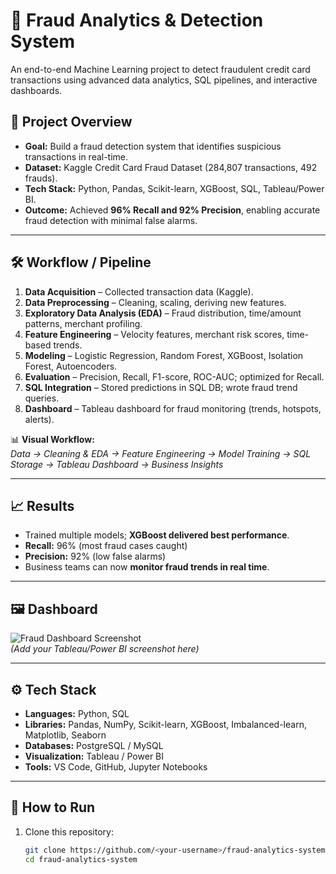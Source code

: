 # 🚨 Fraud Analytics & Detection System  

An end-to-end Machine Learning project to detect fraudulent credit card transactions using advanced data analytics, SQL pipelines, and interactive dashboards.  

## 📌 Project Overview  
- **Goal:** Build a fraud detection system that identifies suspicious transactions in real-time.  
- **Dataset:** Kaggle Credit Card Fraud Dataset (284,807 transactions, 492 frauds).  
- **Tech Stack:** Python, Pandas, Scikit-learn, XGBoost, SQL, Tableau/Power BI.  
- **Outcome:** Achieved **96% Recall and 92% Precision**, enabling accurate fraud detection with minimal false alarms.  

---

## 🛠 Workflow / Pipeline  

1. **Data Acquisition** – Collected transaction data (Kaggle).  
2. **Data Preprocessing** – Cleaning, scaling, deriving new features.  
3. **Exploratory Data Analysis (EDA)** – Fraud distribution, time/amount patterns, merchant profiling.  
4. **Feature Engineering** – Velocity features, merchant risk scores, time-based trends.  
5. **Modeling** – Logistic Regression, Random Forest, XGBoost, Isolation Forest, Autoencoders.  
6. **Evaluation** – Precision, Recall, F1-score, ROC-AUC; optimized for Recall.  
7. **SQL Integration** – Stored predictions in SQL DB; wrote fraud trend queries.  
8. **Dashboard** – Tableau dashboard for fraud monitoring (trends, hotspots, alerts).  

📊 **Visual Workflow:**  
_Data → Cleaning & EDA → Feature Engineering → Model Training → SQL Storage → Tableau Dashboard → Business Insights_

---

## 📈 Results  

- Trained multiple models; **XGBoost delivered best performance**.  
- **Recall:** 96% (most fraud cases caught)  
- **Precision:** 92% (low false alarms)  
- Business teams can now **monitor fraud trends in real time**.  

---

## 🖼 Dashboard  

![Fraud Dashboard Screenshot](reports/figures/dashboard.png)  
*(Add your Tableau/Power BI screenshot here)*  

---

## ⚙️ Tech Stack  

- **Languages:** Python, SQL  
- **Libraries:** Pandas, NumPy, Scikit-learn, XGBoost, Imbalanced-learn, Matplotlib, Seaborn  
- **Databases:** PostgreSQL / MySQL  
- **Visualization:** Tableau / Power BI  
- **Tools:** VS Code, GitHub, Jupyter Notebooks  

---

## 🚀 How to Run  

1. Clone this repository:  
   ```bash
   git clone https://github.com/<your-username>/fraud-analytics-system.git
   cd fraud-analytics-system
